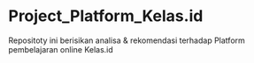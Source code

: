 # Project_Platform_Kelas.id
Repositoty ini berisikan analisa &amp; rekomendasi terhadap Platform pembelajaran online Kelas.id
